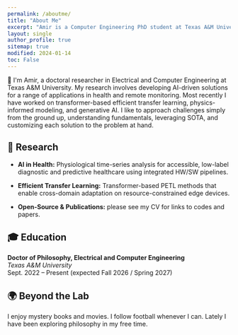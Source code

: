 ```yaml
---
permalink: /aboutme/
title: "About Me"
excerpt: "Amir is a Computer Engineering PhD student at Texas A&M University developing AI-driven innovations."
layout: single
author_profile: true
sitemap: true
modified: 2024-01-14
toc: False
---
```


👋 I'm Amir, a doctoral researcher in Electrical and Computer Engineering at Texas A&M University. My research involves developing AI-driven solutions for a range of applications in health and remote monitoring. Most recently I have worked on transformer-based efficient transfer learning, physics-informed modeling, and generative AI. I like to approach challenges simply from the ground up, understanding fundamentals, leveraging SOTA, and customizing each solution to the problem at hand.

## 🔬 Research

- **AI in Health:** Physiological time-series analysis for accessible, low-label diagnostic and predictive healthcare using integrated HW/SW pipelines.

- **Efficient Transfer Learning:** Transformer-based PETL methods that enable cross-domain adaptation on resource-constrained edge devices.

- **Open-Source & Publications:** please see my CV for links to codes and papers.

## 🎓 Education

**Doctor of Philosophy, Electrical and Computer Engineering**  
*Texas A&M University*  
Sept. 2022 – Present (expected Fall 2026 / Spring 2027) 

<!-- Additional details, internships, or research experiences can be added here if desired -->

## 🌍 Beyond the Lab

I enjoy mystery books and movies. I follow football whenever I can. Lately I have been exploring philosophy in my free time. 
